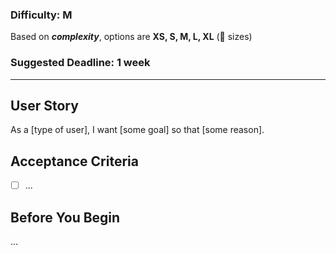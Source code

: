 ### Difficulty: M
Based on ***complexity***, options are **XS, S, M, L, XL** (👕 sizes)

### Suggested Deadline: 1 week

---

## User Story
As a [type of user], I want [some goal] so that [some reason].

## Acceptance Criteria
- [ ] ...

## Before You Begin
...

